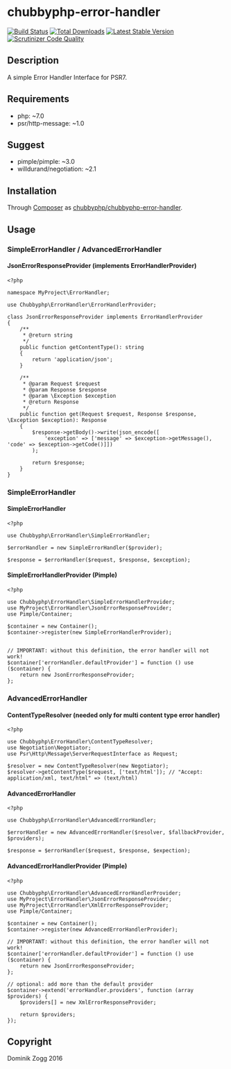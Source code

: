 # chubbyphp-error-handler

[![Build Status](https://api.travis-ci.org/chubbyphp/chubbyphp-error-handler.png?branch=master)](https://travis-ci.org/chubbyphp/chubbyphp-error-handler)
[![Total Downloads](https://poser.pugx.org/chubbyphp/chubbyphp-error-handler/downloads.png)](https://packagist.org/packages/chubbyphp/chubbyphp-error-handler)
[![Latest Stable Version](https://poser.pugx.org/chubbyphp/chubbyphp-error-handler/v/stable.png)](https://packagist.org/packages/chubbyphp/chubbyphp-error-handler)
[![Scrutinizer Code Quality](https://scrutinizer-ci.com/g/chubbyphp/chubbyphp-error-handler/badges/quality-score.png?b=master)](https://scrutinizer-ci.com/g/chubbyphp/chubbyphp-error-handler/?branch=master)

## Description

A simple Error Handler Interface for PSR7.

## Requirements

 * php: ~7.0
 * psr/http-message: ~1.0

## Suggest

 * pimple/pimple: ~3.0
 * willdurand/negotiation: ~2.1

## Installation

Through [Composer](http://getcomposer.org) as [chubbyphp/chubbyphp-error-handler][1].

## Usage

### SimpleErrorHandler / AdvancedErrorHandler

#### JsonErrorResponseProvider (implements ErrorHandlerProvider)

```{.php}
<?php

namespace MyProject\ErrorHandler;

use Chubbyphp\ErrorHandler\ErrorHandlerProvider;

class JsonErrorResponseProvider implements ErrorHandlerProvider
{
    /**
     * @return string
     */
    public function getContentType(): string
    {
        return 'application/json';
    }

    /**
     * @param Request $request
     * @param Response $response
     * @param \Exception $exception
     * @return Response
     */
    public function get(Request $request, Response $response, \Exception $exception): Response
    {
        $response->getBody()->write(json_encode([
            'exception' => ['message' => $exception->getMessage(), 'code' => $exception->getCode()]])
        );

        return $response;
    }
}
```

### SimpleErrorHandler

#### SimpleErrorHandler

```{.php}
<?php

use Chubbyphp\ErrorHandler\SimpleErrorHandler;

$errorHandler = new SimpleErrorHandler($provider);

$response = $errorHandler($request, $response, $exception);
```

#### SimpleErrorHandlerProvider (Pimple)

```{.php}
<?php

use Chubbyphp\ErrorHandler\SimpleErrorHandlerProvider;
use MyProject\ErrorHandler\JsonErrorResponseProvider;
use Pimple/Container;

$container = new Container();
$container->register(new SimpleErrorHandlerProvider);


// IMPORTANT: without this definition, the error handler will not work!
$container['errorHandler.defaultProvider'] = function () use ($container) {
    return new JsonErrorResponseProvider;
};
```

### AdvancedErrorHandler

#### ContentTypeResolver (needed only for multi content type error handler)

```{.php}
<?php

use Chubbyphp\ErrorHandler\ContentTypeResolver;
use Negotiation\Negotiator;
use Psr\Http\Message\ServerRequestInterface as Request;

$resolver = new ContentTypeResolver(new Negotiator);
$resolver->getContentType($request, ['text/html']); // "Accept: application/xml, text/html" => (text/html)
```

#### AdvancedErrorHandler

```{.php}
<?php

use Chubbyphp\ErrorHandler\AdvancedErrorHandler;

$errorHandler = new AdvancedErrorHandler($resolver, $fallbackProvider, $providers);

$response = $errorHandler($request, $response, $expection);
```

#### AdvancedErrorHandlerProvider (Pimple)

```{.php}
<?php

use Chubbyphp\ErrorHandler\AdvancedErrorHandlerProvider;
use MyProject\ErrorHandler\JsonErrorResponseProvider;
use MyProject\ErrorHandler\XmlErrorResponseProvider;
use Pimple/Container;

$container = new Container();
$container->register(new AdvancedErrorHandlerProvider);

// IMPORTANT: without this definition, the error handler will not work!
$container['errorHandler.defaultProvider'] = function () use ($container) {
    return new JsonErrorResponseProvider;
};

// optional: add more than the default provider
$container->extend('errorHandler.providers', function (array $providers) {
    $providers[] = new XmlErrorResponseProvider;

    return $providers;
});
```

[1]: https://packagist.org/packages/chubbyphp/chubbyphp-error-handler

## Copyright

Dominik Zogg 2016
